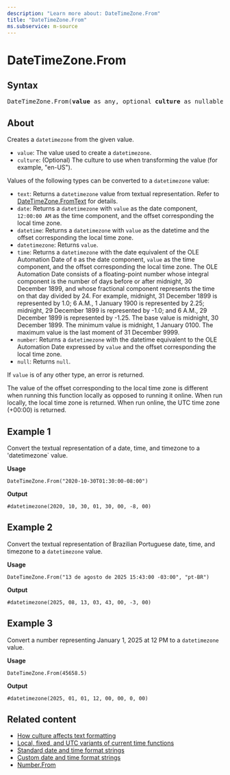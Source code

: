 ```yaml
---
description: "Learn more about: DateTimeZone.From"
title: "DateTimeZone.From"
ms.subservice: m-source
---
```

# DateTimeZone.From

## Syntax

<pre>
DateTimeZone.From(<b>value</b> as any, optional <b>culture</b> as nullable text) as nullable datetimezone
</pre>
  
## About

Creates a `datetimezone` from the given value.

* `value`: The value used to create a `datetimezone`.
* `culture`: (Optional) The culture to use when transforming the value (for example, "en-US").

Values of the following types can be converted to a `datetimezone` value:

* `text`: Returns a `datetimezone` value from textual representation. Refer to [DateTimeZone.FromText](datetimezone-fromtext.md) for details.
* `date`: Returns a `datetimezone` with `value` as the date component, `12:00:00 AM` as the time component, and the offset corresponding the local time zone.
* `datetime`: Returns a `datetimezone` with `value` as the datetime and the offset corresponding the local time zone.
* `datetimezone`: Returns `value`.
* `time`: Returns a `datetimezone` with the date equivalent of the OLE Automation Date of `0` as the date component, `value` as the time component, and the offset corresponding the local time zone. The OLE Automation Date consists of a floating-point number whose integral component is the number of days before or after midnight, 30 December 1899, and whose fractional component represents the time on that day divided by 24. For example, midnight, 31 December 1899 is represented by 1.0; 6 A.M., 1 January 1900 is represented by 2.25; midnight, 29 December 1899 is represented by -1.0; and 6 A.M., 29 December 1899 is represented by -1.25. The base value is midnight, 30 December 1899. The minimum value is midnight, 1 January 0100. The maximum value is the last moment of 31 December 9999.
* `number`: Returns a `datetimezone` with the datetime equivalent to the OLE Automation Date expressed by `value` and the offset corresponding the local time zone.
* `null`: Returns `null`.

If `value` is of any other type, an error is returned.

The value of the offset corresponding to the local time zone is different when running this function locally as opposed to running it online. When run locally, the local time zone is returned. When run online, the UTC time zone (+00:00) is returned.

## Example 1

Convert the textual representation of a date, time, and timezone to a 'datetimezone` value.

**Usage**

```powerquery-m
DateTimeZone.From("2020-10-30T01:30:00-08:00")
```

**Output**

`#datetimezone(2020, 10, 30, 01, 30, 00, -8, 00)`

## Example 2

Convert the textual representation of Brazilian Portuguese date, time, and timezone to a `datetimezone` value.

**Usage**

```powerquery-m
DateTimeZone.From("13 de agosto de 2025 15:43:00 -03:00", "pt-BR")
```

**Output**

`#datetimezone(2025, 08, 13, 03, 43, 00, -3, 00)`

## Example 3

Convert a number representing January 1, 2025 at 12 PM to a `datetimezone` value.

**Usage**

```powerquery-m
DateTimeZone.From(45658.5)
```

**Output**

`#datetimezone(2025, 01, 01, 12, 00, 00, 0, 00)`

## Related content

* [How culture affects text formatting](how-culture-affects-text-formatting.md)
* [Local, fixed, and UTC variants of current time functions](m-local-fixed-utc-variants.md)
* [Standard date and time format strings](standard-date-and-time-format-strings.md)
* [Custom date and time format strings](custom-date-and-time-format-strings.md)
* [Number.From](number-from.md)
